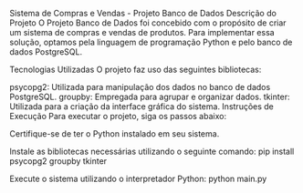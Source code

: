Sistema de Compras e Vendas - Projeto Banco de Dados
Descrição do Projeto
O Projeto Banco de Dados foi concebido com o propósito de criar um sistema de compras e vendas de produtos. Para implementar essa solução, optamos pela linguagem de programação Python e pelo banco de dados PostgreSQL.

Tecnologias Utilizadas
O projeto faz uso das seguintes bibliotecas:

psycopg2: Utilizada para manipulação dos dados no banco de dados PostgreSQL.
groupby: Empregada para agrupar e organizar dados.
tkinter: Utilizada para a criação da interface gráfica do sistema.
Instruções de Execução
Para executar o projeto, siga os passos abaixo:

Certifique-se de ter o Python instalado em seu sistema.

Instale as bibliotecas necessárias utilizando o seguinte comando:
pip install psycopg2 groupby tkinter

Execute o sistema utilizando o interpretador Python:
python main.py
